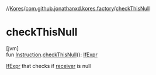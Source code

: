 //[Kores](../../index.md)/[com.github.jonathanxd.kores.factory](index.md)/[checkThisNull](check-this-null.md)

# checkThisNull

[jvm]\
fun [Instruction](../com.github.jonathanxd.kores/-instruction/index.md).[checkThisNull](check-this-null.md)(): [IfExpr](../com.github.jonathanxd.kores.base/-if-expr/index.md)

[IfExpr](../com.github.jonathanxd.kores.base/-if-expr/index.md) that checks if [receiver](../com.github.jonathanxd.kores/-instruction/index.md) is null
